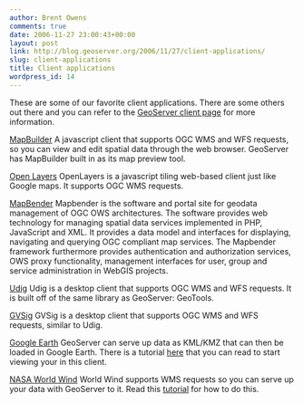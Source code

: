 ```yaml
---
author: Brent Owens
comments: true
date: 2006-11-27 23:00:43+00:00
layout: post
link: http://blog.geoserver.org/2006/11/27/client-applications/
slug: client-applications
title: Client applications
wordpress_id: 14
---
```


These are some of our favorite client applications. There are some others out there and you can refer to the [GeoServer client page](http://docs.codehaus.org/display/GEOSDOC/Clients) for more information.

[MapBuilder](http://docs.codehaus.org/display/MAP)
A javascript client that supports OGC WMS and WFS requests, so you can view and edit spatial data through the web browser. GeoServer has MapBuilder built in as its map preview tool.
[](http://www.openlayers.org/)

[Open Layers](http://www.openlayers.org/)
OpenLayers is a javascript tiling web-based client just like Google maps. It supports OGC WMS requests.
[](http://www.mapbender.org/)

[MapBender](http://www.mapbender.org/)
Mapbender is the software and portal site for geodata management of OGC OWS architectures. The software provides web technology for managing spatial data services implemented in PHP, JavaScript and XML. It provides a data model and interfaces for displaying, navigating and querying OGC compliant map services. The Mapbender framework furthermore provides authentication and authorization services, OWS proxy functionality, management interfaces for user, group and service administration in WebGIS projects.
[](http://udig.refractions.net/)

[Udig](http://udig.refractions.net/)
Udig is a desktop client that supports OGC WMS and WFS requests. It is built off of the same library as GeoServer: GeoTools.
[](http://www.gvsig.gva.es/)

[GVSig](http://www.gvsig.gva.es/)
GVSig is a desktop client that supports OGC WMS and WFS requests, similar to Udig.
[](http://earth.google.com/)

[Google Earth](http://earth.google.com/)
GeoServer can serve up data as KML/KMZ that can then be loaded in Google Earth. There is a tutorial [here](http://blog.geoserver.org/Mapbender%20is%20the%20software%20and%20portal%20site%20for%20geodata%20management%20of%20OGC%20OWS%20architectures.%20The%20software%20provides%20web%20technology%20for%20managing%20spatial%20data%20services%20implemented%20in%20PHP,%20JavaScript%20and%20XML.%20It%20provides%20a%20data%20model%20and%20interfaces%20for%20displaying,%20navigating%20and%20querying%20OGC%20compliant%20map%20services.%20The%20Mapbender%20framework%20furthermore%20provides%20authentication%20and%20authorization%20services,%20OWS%20proxy%20functionality,%20management%20interfaces%20for%20user,%20group%20and%20service%20administration%20in%20WebGIS%20projects.) that you can read to start viewing your in this client.
[](http://worldwind.arc.nasa.gov/)

[NASA World Wind](http://worldwind.arc.nasa.gov/)
World Wind supports WMS requests so you can serve up your data with GeoServer to it. Read this [tutorial](http://blog.geoserver.org/Mapbender%20is%20the%20software%20and%20portal%20site%20for%20geodata%20management%20of%20OGC%20OWS%20architectures.%20The%20software%20provides%20web%20technology%20for%20managing%20spatial%20data%20services%20implemented%20in%20PHP,%20JavaScript%20and%20XML.%20It%20provides%20a%20data%20model%20and%20interfaces%20for%20displaying,%20navigating%20and%20querying%20OGC%20compliant%20map%20services.%20The%20Mapbender%20framework%20furthermore%20provides%20authentication%20and%20authorization%20services,%20OWS%20proxy%20functionality,%20management%20interfaces%20for%20user,%20group%20and%20service%20administration%20in%20WebGIS%20projects.) for how to do this.
